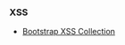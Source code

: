 ### XSS

- [Bootstrap XSS Collection](https://gist.github.com/ccampean/bcbd042c887d62221ffce94db34436c5)
